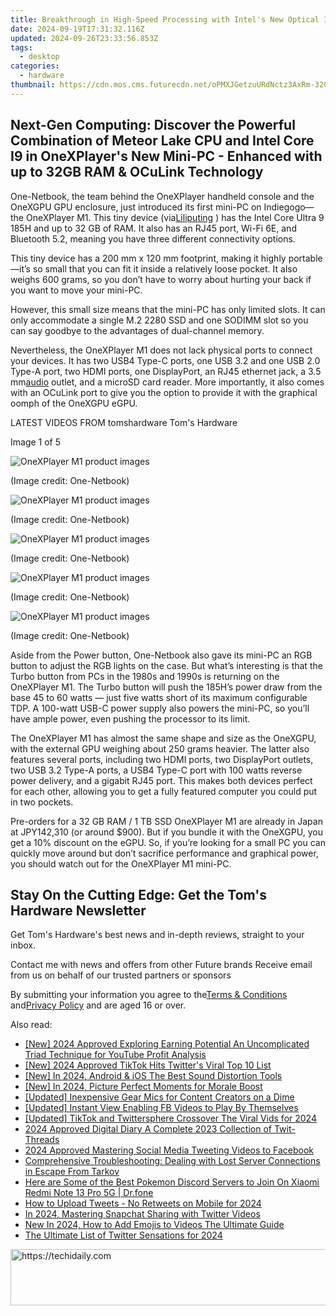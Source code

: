 ```yaml
---
title: Breakthrough in High-Speed Processing with Intel's New Optical Interconnect Technology for CPU and GPU Integration, Delivering up to Wartime Bandwidth
date: 2024-09-19T17:31:32.116Z
updated: 2024-09-26T23:33:56.853Z
tags:
  - desktop
categories:
  - hardware
thumbnail: https://cdn.mos.cms.futurecdn.net/oPMXJGetzuURdNctz3AxRm-320-80.jpg
---
```


## Next-Gen Computing: Discover the Powerful Combination of Meteor Lake CPU and Intel Core I9 in OneXPlayer's New Mini-PC - Enhanced with up to 32GB RAM & OCuLink Technology

One-Netbook, the team behind the OneXPlayer handheld console and the OneXGPU GPU enclosure, just introduced its first mini-PC on Indiegogo—the OneXPlayer M1\. This tiny device (via[Liliputing](https://liliputing.com/onexplayer-m1-is-a-mini-pc-with-intel-core-ultra-9-185h-oculink-and-usb4/) ) has the Intel Core Ultra 9 185H and up to 32 GB of RAM. It also has an RJ45 port, Wi-Fi 6E, and Bluetooth 5.2, meaning you have three different connectivity options.

 This tiny device has a 200 mm x 120 mm footprint, making it highly portable—it’s so small that you can fit it inside a relatively loose pocket. It also weighs 600 grams, so you don’t have to worry about hurting your back if you want to move your mini-PC.

 However, this small size means that the mini-PC has only limited slots. It can only accommodate a single M.2 2280 SSD and one SODIMM slot so you can say goodbye to the advantages of dual-channel memory.

 Nevertheless, the OneXPlayer M1 does not lack physical ports to connect your devices. It has two USB4 Type-C ports, one USB 3.2 and one USB 2.0 Type-A port, two HDMI ports, one DisplayPort, an RJ45 ethernet jack, a 3.5 mm[audio](https://www.tomshardware.com/tag/audio) outlet, and a microSD card reader. More importantly, it also comes with an OCuLink port to give you the option to provide it with the graphical oomph of the OneXGPU eGPU.

 LATEST VIDEOS FROM tomshardware Tom's Hardware

 Image 1 of 5

![OneXPlayer M1 product images](https://vanilla.futurecdn.net/cyclingnews/media/img/missing-image.svg)

 (Image credit: One-Netbook)

![OneXPlayer M1 product images](https://vanilla.futurecdn.net/cyclingnews/media/img/missing-image.svg)

 (Image credit: One-Netbook)

![OneXPlayer M1 product images](https://vanilla.futurecdn.net/cyclingnews/media/img/missing-image.svg)

 (Image credit: One-Netbook)

![OneXPlayer M1 product images](https://vanilla.futurecdn.net/cyclingnews/media/img/missing-image.svg)

 (Image credit: One-Netbook)

![OneXPlayer M1 product images](https://vanilla.futurecdn.net/cyclingnews/media/img/missing-image.svg)

 (Image credit: One-Netbook)

 Aside from the Power button, One-Netbook also gave its mini-PC an RGB button to adjust the RGB lights on the case. But what’s interesting is that the Turbo button from PCs in the 1980s and 1990s is returning on the OneXPlayer M1\. The Turbo button will push the 185H’s power draw from the base 45 to 60 watts — just five watts short of its maximum configurable TDP. A 100-watt USB-C power supply also powers the mini-PC, so you’ll have ample power, even pushing the processor to its limit.

 The OneXPlayer M1 has almost the same shape and size as the OneXGPU, with the external GPU weighing about 250 grams heavier. The latter also features several ports, including two HDMI ports, two DisplayPort outlets, two USB 3.2 Type-A ports, a USB4 Type-C port with 100 watts reverse power delivery, and a gigabit RJ45 port. This makes both devices perfect for each other, allowing you to get a fully featured computer you could put in two pockets.

 Pre-orders for a 32 GB RAM / 1 TB SSD OneXPlayer M1 are already in Japan at JPY142,310 (or around $900). But if you bundle it with the OneXGPU, you get a 10% discount on the eGPU. So, if you’re looking for a small PC you can quickly move around but don’t sacrifice performance and graphical power, you should watch out for the OneXPlayer M1 mini-PC.

## Stay On the Cutting Edge: Get the Tom's Hardware Newsletter

 Get Tom's Hardware's best news and in-depth reviews, straight to your inbox.

 Contact me with news and offers from other Future brands  Receive email from us on behalf of our trusted partners or sponsors

 By submitting your information you agree to the[Terms & Conditions](https://futureplc.com/terms-conditions/) and[Privacy Policy](https://futureplc.com/privacy-policy/) and are aged 16 or over.

<ins class="adsbygoogle"
     style="display:block"
     data-ad-format="autorelaxed"
     data-ad-client="ca-pub-7571918770474297"
     data-ad-slot="1223367746"></ins>

<ins class="adsbygoogle"
     style="display:block"
     data-ad-client="ca-pub-7571918770474297"
     data-ad-slot="8358498916"
     data-ad-format="auto"
     data-full-width-responsive="true"></ins>

<span class="atpl-alsoreadstyle">Also read:</span>
<div><ul>
<li><a href="https://youtube-blog.techidaily.com/024-approved-exploring-earning-potential-an-uncomplicated-triad-technique-for-youtube-profit-analysis/"><u>[New] 2024 Approved Exploring Earning Potential An Uncomplicated Triad Technique for YouTube Profit Analysis</u></a></li>
<li><a href="https://twitter-videos.techidaily.com/new-2024-approved-tiktok-hits-twitters-viral-top-10-list/"><u>[New] 2024 Approved TikTok Hits Twitter's Viral Top 10 List</u></a></li>
<li><a href="https://facebook-video-share.techidaily.com/new-in-2024-android-and-ios-the-best-sound-distortion-tools/"><u>[New] In 2024, Android & iOS The Best Sound Distortion Tools</u></a></li>
<li><a href="https://instagram-videos.techidaily.com/new-in-2024-picture-perfect-moments-for-morale-boost/"><u>[New] In 2024, Picture Perfect Moments for Morale Boost</u></a></li>
<li><a href="https://facebook-video-share.techidaily.com/updated-inexpensive-gear-mics-for-content-creators-on-a-dime/"><u>[Updated] Inexpensive Gear Mics for Content Creators on a Dime</u></a></li>
<li><a href="https://facebook-video-recording.techidaily.com/updated-instant-view-enabling-fb-videos-to-play-by-themselves/"><u>[Updated] Instant View Enabling FB Videos to Play By Themselves</u></a></li>
<li><a href="https://twitter-videos.techidaily.com/updated-tiktok-and-twittersphere-crossover-the-viral-vids-for-2024/"><u>[Updated] TikTok and Twittersphere Crossover The Viral Vids for 2024</u></a></li>
<li><a href="https://twitter-videos.techidaily.com/2024-approved-digital-diary-a-complete-2023-collection-of-twit-threads/"><u>2024 Approved Digital Diary A Complete 2023 Collection of Twit-Threads</u></a></li>
<li><a href="https://twitter-videos.techidaily.com/2024-approved-mastering-social-media-tweeting-videos-to-facebook/"><u>2024 Approved Mastering Social Media Tweeting Videos to Facebook</u></a></li>
<li><a href="https://program-issues.techidaily.com/comprehensive-troubleshooting-dealing-with-lost-server-connections-in-escape-from-tarkov/"><u>Comprehensive Troubleshooting: Dealing with Lost Server Connections in Escape From Tarkov</u></a></li>
<li><a href="https://android-pokemon-go.techidaily.com/here-are-some-of-the-best-pokemon-discord-servers-to-join-on-xiaomi-redmi-note-13-pro-5g-drfone-by-drfone-virtual-android/"><u>Here are Some of the Best Pokemon Discord Servers to Join On Xiaomi Redmi Note 13 Pro 5G | Dr.fone</u></a></li>
<li><a href="https://twitter-videos.techidaily.com/how-to-upload-tweets-no-retweets-on-mobile-for-2024/"><u>How to Upload Tweets - No Retweets on Mobile for 2024</u></a></li>
<li><a href="https://twitter-videos.techidaily.com/in-2024-mastering-snapchat-sharing-with-twitter-videos/"><u>In 2024, Mastering Snapchat Sharing with Twitter Videos</u></a></li>
<li><a href="https://meme-emoji.techidaily.com/new-in-2024-how-to-add-emojis-to-videos-the-ultimate-guide/"><u>New In 2024, How to Add Emojis to Videos The Ultimate Guide</u></a></li>
<li><a href="https://twitter-videos.techidaily.com/the-ultimate-list-of-twitter-sensations-for-2024/"><u>The Ultimate List of Twitter Sensations for 2024</u></a></li>
</ul></div>

<!-- affiliate ads begin -->
<a href="https://appsumo.8odi.net/c/5597632/2151889/7443" target="_top" id="2151889">
  <img src="//a.impactradius-go.com/display-ad/7443-2151889" border="0" alt="https://techidaily.com" width="728" height="90"/>
</a>
<img height="0" width="0" src="https://appsumo.8odi.net/i/5597632/2151889/7443" style="position:absolute;visibility:hidden;" border="0" />
<!-- affiliate ads end -->


